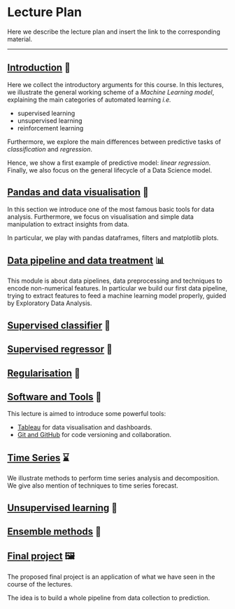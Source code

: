 # Lecture Plan
Here we describe the lecture plan and insert the link to the corresponding material.

---

## [Introduction](https://oscar-defelice.github.io/DSAcademy-lectures/Lectures_src/00.Introduction) 🎒

Here we collect the introductory arguments for this course. In this lectures, we illustrate the general working scheme of a _Machine Learning model_, explaining the main categories of automated learning _i.e._ 

 - supervised learning
 - unsupervised learning
 - reinforcement learning

 Furthermore, we explore the main differences between predictive tasks of _classification_ and _regression_.

Hence, we show a first example of predictive model: _linear regression_. 
Finally, we also focus on the general lifecycle of a Data Science model.

## [Pandas and data visualisation](https://oscar-defelice.github.io/DSAcademy-lectures/Lectures_src/01.Pandas) 🐼

In this section we introduce one of the most famous basic tools for data analysis.
Furthermore, we focus on visualisation and simple data manipulation to extract insights from data.

In particular, we play with pandas dataframes, filters and matplotlib plots.

## [Data pipeline and data treatment](https://oscar-defelice.github.io/DSAcademy-lectures/Lectures_src/02.Data_preprocessing) 📊

This module is about data pipelines, data preprocessing and techniques to encode non-numerical features.
In particular we build our first data pipeline, trying to extract features to feed a machine learning model properly, guided by Exploratory Data Analysis.

## [Supervised classifier](https://oscar-defelice.github.io/DSAcademy-lectures/Lectures_src/03.Supervised_learning) 🦾

## [Supervised regressor](https://oscar-defelice.github.io/DSAcademy-lectures/Lectures_src/03.Supervised_learning) 🦿

## [Regularisation](https://oscar-defelice.github.io/DSAcademy-lectures/Lectures_src/04.Regularisation) 🌊

## [Software and Tools](https://oscar-defelice.github.io/DSAcademy-lectures/Lectures_src/05.Software_tools) 🔧

This lecture is aimed to introduce some powerful tools:

- [Tableau](https://www.tableau.com/products/public/) for data visualisation and dashboards.
- [Git and GitHub](https://www.github.com/) for code versioning and collaboration.

## [Time Series](https://oscar-defelice.github.io/DSAcademy-lectures/Lectures_src/06.Time_series) ⌛

We illustrate methods to perform time series analysis and decomposition. 
We give also mention of techniques to time series forecast.

## [Unsupervised learning](https://oscar-defelice.github.io/DSAcademy-lectures/Lectures_src/07.Unsupervised_learning) 🤖

## [Ensemble methods](https://oscar-defelice.github.io/DSAcademy-lectures/Lectures_src/08.Ensemble_methods) 🌳

## [Final project](https://oscar-defelice.github.io/DSAcademy-lectures/Lectures_src/09.Final_project) 🖼️

The proposed final project is an application of what we have seen in the course of the lectures.

The idea is to build a whole pipeline from data collection to prediction.
